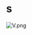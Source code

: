 # s

![V.png](https://github.com/Tan12d/Oracle-Database-Problems/assets/100254217/5f4573fd-b83b-44e8-ab3f-ef939bcee26c)
